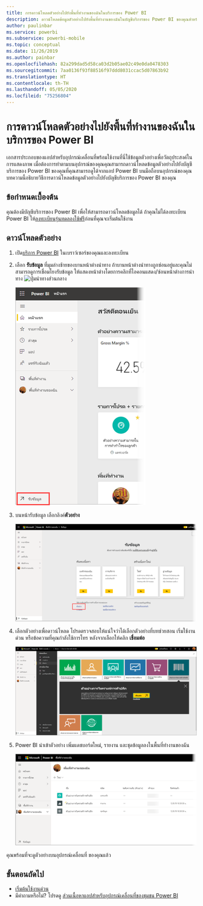 ```yaml
---
title: การดาวน์โหลดตัวอย่างไปยังพื้นที่ทำงานของฉันในบริการของ Power BI
description: ดาวน์โหลดข้อมูลตัวอย่างไปยังพื้นที่ทำงานของฉันในบัญชีบริการของ Power BI ของคุณสำหรับการใช้งานในบทช่วยสอนแอปสำหรับอุปกรณ์เคลื่อนที่
author: paulinbar
ms.service: powerbi
ms.subservice: powerbi-mobile
ms.topic: conceptual
ms.date: 11/26/2019
ms.author: painbar
ms.openlocfilehash: 82a299dad5d58ca03d2b05ae02c49e0da0478303
ms.sourcegitcommit: 7aa0136f93f88516f97ddd8031ccac5d07863b92
ms.translationtype: HT
ms.contentlocale: th-TH
ms.lasthandoff: 05/05/2020
ms.locfileid: "75256804"
---
```

# <a name="downloading-samples-to-my-workspace-in-the-power-bi-service"></a>การดาวน์โหลดตัวอย่างไปยังพื้นที่ทำงานของฉันในบริการของ Power BI

เอกสารประกอบของแอปสำหรับอุปกรณ์เคลื่อนที่พร้อมใช้งานที่นี่ใช้ข้อมูลตัวอย่างเพื่อวัตถุประสงค์ในการแสดงภาพ เมื่อต้องการทำตามบนอุปกรณ์ของคุณคุณสามารถดาวน์โหลดข้อมูลตัวอย่างไปยังบัญชีบริการของ Power BI ของคุณที่คุณสามารถดูได้จากแอป Power BI บนมือถือบนอุปกรณ์ของคุณ บทความนี้อธิบายวิธีการดาวน์โหลดข้อมูลตัวอย่างไปยังบัญชีบริการของ Power BI ของคุณ 

## <a name="prerequisites"></a>ข้อกำหนดเบื้องต้น

คุณต้องมีบัญชีบริการของ Power BI เพื่อให้สามารถดาวน์โหลดข้อมูลได้ ถ้าคุณไม่ได้ลงทะเบียน Power BI ให้[ลงทะเบียนรุ่นทดลองใช้ฟรี](https://app.powerbi.com/signupredirect?pbi_source=web)ก่อนที่คุณจะเริ่มต้นใช้งาน

## <a name="download-a-sample"></a>ดาวน์โหลดตัวอย่าง

1. เปิด[บริการ Power BI](https://app.powerbi.com) ในเบราว์เซอร์ของคุณและลงทะเบียน

2. เลือก **รับข้อมูล** ที่มุมล่างซ้ายของบานหน้าต่างนำทาง ถ้าบานหน้าต่างนำทางถูกซ่อนอยู่และคุณไม่สามารถดูการเชื่อมโยงรับข้อมูล ให้แสดงหน้าต่างโดยการคลิกที่ไอคอนแสดง/ซ่อนหน้าต่างการนำทาง ![ปุ่มนำทางส่วนกลาง](./media/mobile-apps-download-samples/power-bi-iphone-global-nav-button.png)  
   
    ![รับข้อมูล](./media/mobile-apps-download-samples/power-bi-get-data.png)

3. บนหน้ารับข้อมูล เลือกลิงค์**ตัวอย่าง**
   
   ![ไอคอนตัวอย่าง](./media/mobile-apps-download-samples/power-bi-samples-icon.png)

4. เลือกตัวอย่างเพื่อดาวน์โหลด โปรดตรวจสอบให้แน่ใจว่าได้เลือกตัวอย่างที่บทช่วยสอน เริ่มใช้งานด่วน หรือข้อความที่คุณกำลังใช้การโทร หลังจากเลือกให้คลิก **เชื่อมต่อ**
  
   ![เลือกเชื่อมต่อ](./media/mobile-apps-download-samples/opportunity-connect.png)
   
5. Power BI นำเข้าตัวอย่าง เพิ่มแดชบอร์ดใหม่, รายงาน และชุดข้อมูลลงในพื้นที่ทำงานของฉัน
   
   ![แดชบอร์ดตัวอย่าง](./media/mobile-apps-download-samples/power-bi-service-opportunity-sample.png)
  
คุณพร้อมที่จะดูตัวอย่างบนอุปกรณ์เคลื่อนที่ ของคุณแล้ว

## <a name="next-steps"></a>ขั้นตอนถัดไป
* [เริ่มต้นใช้งานด่วน](mobile-apps-quickstart-view-dashboard-report.md)
* มีคำถามหรือไม่? โปรดดู [ส่วนเนื้อหาแอปสำหรับอุปกรณ์เคลื่อนที่ของชุมชน Power BI](https://go.microsoft.com/fwlink/?linkid=839277)
